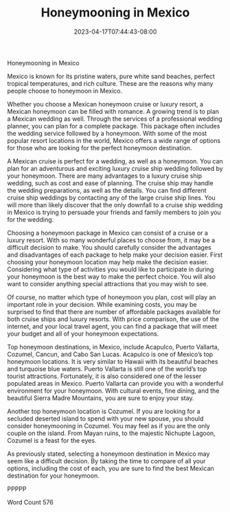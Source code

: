 ﻿---
title: "Honeymooning in Mexico"
date: 2023-04-17T07:44:43-08:00
description: "Mexico Vacations Tips for Web Success"
featured_image: "/images/Mexico Vacations.jpg"
tags: ["Mexico Vacations"]
---

Honeymooning in Mexico

Mexico is known for its pristine waters, pure white sand beaches, perfect tropical temperatures, and rich culture.  These are the reasons why many people choose to honeymoon in Mexico.  

Whether you choose a Mexican honeymoon cruise or luxury resort, a Mexican honeymoon can be filled with romance. A growing trend is to plan a Mexican wedding as well.  Through the services of a professional wedding planner, you can plan for a complete package. This package often includes the wedding service followed by a honeymoon.  With some of the most popular resort locations in the world, Mexico offers a wide range of options for those who are looking for the perfect honeymoon destination.

A  Mexican cruise is perfect for a wedding, as well as a honeymoon.  You can plan for an adventurous and exciting luxury cruise ship wedding followed by your honeymoon.  There are many advantages to a luxury cruise ship wedding, such as cost and ease of planning.  The cruise ship may handle the wedding preparations, as well as the details.  You can find different cruise ship weddings by contacting any of the large cruise ship lines.  You will more than likely discover that the only downfall to a cruise ship wedding in Mexico is trying to persuade your friends and family members to join you for the wedding.

Choosing a honeymoon package in Mexico can consist of a cruise or a luxury resort.  With so many wonderful places to choose from, it may be a difficult decision to make.  You should carefully consider the advantages and disadvantages of each package to help make your decision easier.  First choosing your honeymoon location may help make the decision easier.   Considering what type of activities you would like to participate in during your honeymoon is the best way to make the perfect choice.  You will also want to consider anything special attractions that you may wish to see.

Of course, no matter which type of honeymoon you plan, cost will play an important role in your decision. While examining costs, you may be surprised to find that there are number of affordable packages available for both cruise ships and luxury resorts.  With price comparison, the use of the internet, and your local travel agent, you can find a package that will meet your budget and all of your honeymoon expectations.

Top honeymoon destinations, in Mexico, include Acapulco, Puerto Vallarta, Cozumel, Cancun, and Cabo San Lucas.  Acapulco is one of Mexico’s top honeymoon locations.  It is very similar to Hawaii with its beautiful beaches and turquoise blue waters.  Puerto Vallarta is still one of the world’s top tourist attractions.  Fortunately, it is also considered one of the lesser populated areas in Mexico.  Puerto Vallarta can provide you with a wonderful environment for your honeymoon.  With cultural events, fine dining, and the beautiful Sierra Madre Mountains, you are sure to enjoy your stay.

Another top honeymoon location is Cozumel.  If you are looking for a secluded deserted island to spend with your new spouse, you should consider honeymooning in Cozumel.  You may feel as if you are the only couple on the island.  From Mayan ruins, to the majestic Nichupte Lagoon, Cozumel is a feast for the eyes.

As previously stated, selecting a honeymoon destination in Mexico may seem like a difficult decision.  By taking the time to compare of all your options, including the cost of each, you are sure to find the best Mexican destination for your honeymoon.

PPPPP

Word Count 576

